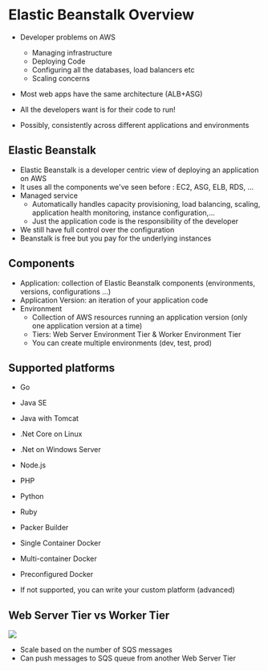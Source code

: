# Elastic Beanstalk Overview

- Developer problems on AWS
    - Managing infrastructure
    - Deploying Code
    - Configuring all the databases, load balancers etc
    - Scaling concerns

- Most web apps have the same architecture (ALB+ASG)
- All the developers want is for their code to run!
- Possibly, consistently across different applications and environments

## Elastic Beanstalk

- Elastic Beanstalk is a developer centric view of deploying an application on AWS
- It uses all the components we've seen before : EC2, ASG, ELB, RDS, ...
- Managed service
    - Automatically handles capacity provisioning, load balancing, scaling, application health monitoring, instance configuration,...
    - Just the application code is the responsibility of the developer
- We still have full control over the configuration
- Beanstalk is free but you pay for the underlying instances

## Components

- Application: collection of Elastic Beanstalk components (environments, versions, configurations ...)
- Application Version: an iteration of your application code
- Environment
    - Collection of AWS resources running an application version (only one application version at a time)
    - Tiers: Web Server Environment Tier & Worker Environment Tier
    - You can create multiple environments (dev, test, prod)

## Supported platforms

- Go
- Java SE
- Java with Tomcat
- .Net Core on Linux
- .Net on Windows Server
- Node.js
- PHP
- Python
- Ruby
- Packer Builder
- Single Container Docker
- Multi-container Docker
- Preconfigured Docker

- If not supported, you can write your custom platform (advanced)

## Web Server Tier vs Worker Tier

![](2022-04-20-11-46-24.png)

- Scale based on the number of SQS messages
- Can push messages to SQS queue from another Web Server Tier